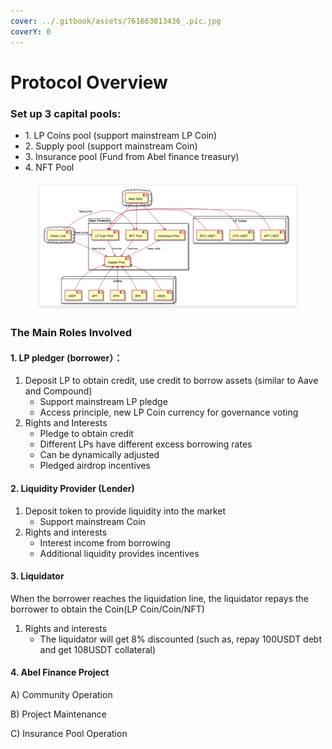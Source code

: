 ```yaml
---
cover: ../.gitbook/assets/761663813436_.pic.jpg
coverY: 0
---
```


# Protocol Overview

### Set up 3 capital pools:

* 1\. LP Coins pool (support mainstream LP Coin)
* 2\. Supply pool (support mainstream Coin)
* 3\. Insurance pool (Fund from Abel finance treasury)
* 4\. NFT  Pool

<figure><img src="../.gitbook/assets/image (4).png" alt=""><figcaption></figcaption></figure>

### **The Main Roles Involved**

#### 1. LP pledger (borrower）：

1. Deposit LP to obtain credit, use credit to borrow assets (similar to Aave and Compound)
   * Support mainstream LP pledge
   * Access principle, new LP Coin currency for governance voting
2. &#x20;Rights and Interests
   * Pledge to obtain credit
   * Different LPs have different excess borrowing rates
   * Can be dynamically adjusted
   * Pledged airdrop incentives

#### 2. Liquidity Provider (Lender)

1. Deposit token to provide liquidity into the market
   * Support  mainstream Coin
2. Rights and interests
   * Interest income from borrowing
   * Additional liquidity provides incentives

#### 3. Liquidator

When the borrower reaches the liquidation line, the liquidator repays the borrower to obtain the Coin(LP Coin/Coin/NFT)

1. Rights and interests
   * The liquidator will get 8% discounted (such as, repay 100USDT debt and get 108USDT collateral)

#### 4. Abel Finance Project

A) Community Operation

B) Project Maintenance

C) Insurance Pool Operation





